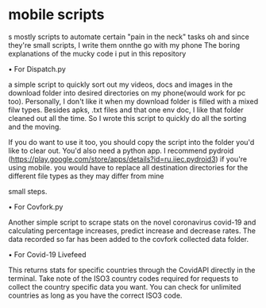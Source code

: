 # mobile scripts
s
mostly scripts to automate certain "pain in the neck" tasks
oh and since they're small scripts, I write them onnthe go with my phone
The boring explanations of the mucky code i put in this repository

• For Dispatch.py

a simple script to quickly sort out my videos, docs and images in the download folder into desired directories on my phone(would work for pc too). Personally, I don't like it when my download folder is filled with a mixed filw types. Besides apks, .txt files and that one env doc, I like that folder cleaned out all the time. So I wrote this script to quickly do all the sorting and the moving.

If you do want to use it too, you should copy the script into the folder you'd like to clear out. You'd also need a python app. I recommend pydroid  (https://play.google.com/store/apps/details?id=ru.iiec.pydroid3) if you're using mobile.
you would have to replace all destination directories for the different file types as they may differ from mine


small steps.

• For Covfork.py

Another simple script to scrape stats on the novel coronavirus covid-19 and calculating percentage increases, predict increase and decrease rates.
The data recorded so far has been added to the covfork collected data folder.

• For  Covid-19 Livefeed 

This returns stats for specific countries through the CovidAPI directly in the terminal.
Take note of the ISO3 country codes required for requests to collect the country specific data
you want. You can check for unlimited countries as long as you have the correct ISO3 code.
